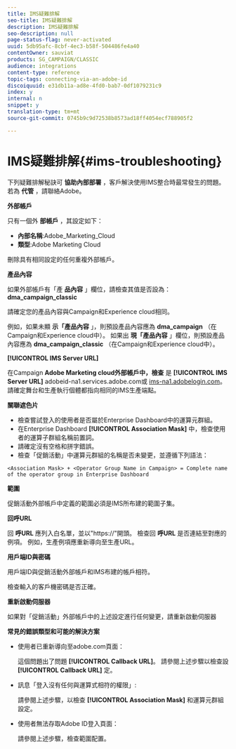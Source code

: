 ```yaml
---
title: IMS疑難排解
seo-title: IMS疑難排解
description: IMS疑難排解
seo-description: null
page-status-flag: never-activated
uuid: 5db95afc-8cbf-4ec3-b58f-504486fe4a40
contentOwner: sauviat
products: SG_CAMPAIGN/CLASSIC
audience: integrations
content-type: reference
topic-tags: connecting-via-an-adobe-id
discoiquuid: e31db11a-ad8e-4fd0-bab7-0df1079231c9
index: y
internal: n
snippet: y
translation-type: tm+mt
source-git-commit: 0745b9c9d72538b8573ad18ff4054ecf788905f2

---
```



# IMS疑難排解{#ims-troubleshooting}

下列疑難排解秘訣可 **協助內部部署** ，客戶解決使用IMS整合時最常發生的問題。 若為 **代管** ，請聯絡Adobe。

**外部帳戶**

只有一個外 **部帳戶** ，其設定如下：

* **內部名稱**:Adobe_Marketing_Cloud
* **類型**:Adobe Marketing Cloud

刪除具有相同設定的任何重複外部帳戶。

**產品內容**

如果外部帳戶有「產 **品內容** 」欄位，請檢查其值是否設為： **dma_campaign_classic**

請確定您的產品內容與Campaign和Experience cloud相同。

例如，如果未顯 **示「產品內容** 」，則預設產品內容應為 **dma_campaign** （在Campaign和Experience cloud中）。 如果出 **現「產品內容** 」欄位，則預設產品內容應為 **dma_campaign_classic** （在Campaign和Experience cloud中）。

**[!UICONTROL IMS Server URL]**

在Campaign **Adobe Marketing cloud外部帳戶中，檢查** 是 **[!UICONTROL IMS Server URL]** adobeid-na1.services.adobe.com或 [ims-na1.adobelogin.com](https://adobeid-na1.services.adobe.com/)[](http://ims-na1.adobelogin.com/)。 請確定舞台和生產執行個體都指向相同的IMS生產端點。

**關聯遮色片**

* 檢查嘗試登入的使用者是否屬於Enterprise Dashboard中的運算元群組。
* 在Enterprise Dashboard **[!UICONTROL Association Mask]** 中，檢查使用者的運算子群組名稱前置詞。
* 請確定沒有空格和拼字錯誤。
* 檢查「促銷活動」中運算元群組的名稱是否未變更，並遵循下列語法：

```
<Association Mask> + <Operator Group Name in Campaign> = Complete name of the operator group in Enterprise Dashboard
```

**範圍**

促銷活動外部帳戶中定義的範圍必須是IMS所布建的範圍子集。

**回呼URL**

回 **呼URL** 應列入白名單，並以&quot;https://&quot;開頭。 檢查回 **呼URL** 是否連結至對應的例項。 例如，生產例項應重新導向至生產URL。

**用戶端ID與密碼**

用戶端ID與促銷活動外部帳戶和IMS布建的帳戶相符。

檢查輸入的客戶機密碼是否正確。

**重新啟動伺服器**

如果對「促銷活動」外部帳戶中的上述設定進行任何變更，請重新啟動伺服器

**常見的錯誤類型和可能的解決方案**

* 使用者已重新導向至adobe.com頁面：

   這個問題出了問題 **[!UICONTROL Callback URL]**。 請參閱上述步驟以檢查設 **[!UICONTROL Callback URL]** 定。

* 訊息「登入沒有任何與運算式相符的權限」:

   請參閱上述步驟，以檢查 **[!UICONTROL Association Mask]** 和運算元群組設定。

* 使用者無法存取Adobe ID登入頁面：

   請參閱上述步驟，檢查範圍配置。

